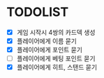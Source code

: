 # TODOLIST
- [x] 게임 시작시 4쌍의 카드덱 생성
- [x] 플레이어에게 이름 묻기
- [x] 플레이어에게 포인트 묻기
- [ ] 플레이어에게 베팅 포인트 묻기
- [x] 플레이어에게 히트, 스탠드 묻기